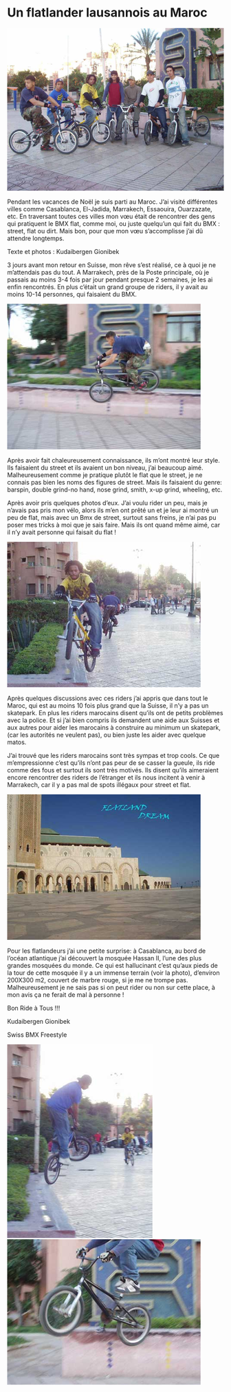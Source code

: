 # Un flatlander lausannois au Maroc

![maroc_01](./media/maroc_01.jpg)

Pendant les vacances de Noël je suis parti au Maroc. J’ai visité différentes villes comme Casablanca, El-Jadida, Marrakech, Essaouira, Ouarzazate, etc. En traversant toutes ces villes mon vœu était de rencontrer des gens qui pratiquent le BMX flat, comme moi, ou juste quelqu’un qui fait du BMX : street, flat ou dirt. Mais bon, pour que mon vœu s’accomplisse j’ai dû attendre longtemps.

Texte et photos : Kudaibergen Gionibek

3 jours avant mon retour en Suisse, mon rêve s’est réalisé, ce à quoi je ne m’attendais pas du tout. A Marrakech, près de la Poste principale, où je passais au moins 3-4 fois par jour pendant presque 2 semaines, je les ai enfin rencontrés. En plus c’était un grand groupe de riders, il y avait au moins 10-14 personnes, qui faisaient du BMX.

![maroc_03](./media/maroc-03.jpg)

Après avoir fait chaleureusement connaissance, ils m’ont montré leur style. Ils faisaient du street et ils avaient un bon niveau, j’ai beaucoup aimé. Malheureusement comme je pratique plutôt le flat que le street, je ne connais pas bien les noms des figures de street. Mais ils faisaient du genre: barspin, double grind-no hand, nose grind, smith, x-up grind, wheeling, etc.

Après avoir pris quelques photos d’eux. J’ai voulu rider un peu, mais je n’avais pas pris mon vélo, alors ils m’en ont prêté un et je leur ai montré un peu de flat, mais avec un Bmx de street, surtout sans freins, je n’ai pas pu poser mes tricks à moi que je sais faire. Mais ils ont quand même aimé, car il n’y avait personne qui faisait du flat !

![maroc_06](./media/maroc-06.jpg)

Après quelques discussions avec ces riders j’ai appris que dans tout le Maroc, qui est au moins 10 fois plus grand que la Suisse, il n’y a pas un skatepark. En plus les riders marocains disent qu’ils ont de petits problèmes avec la police. Et si j’ai bien compris ils demandent une aide aux Suisses et aux autres pour aider les marocains à construire au minimum un skatepark, (car les autorités ne veulent pas), ou bien juste les aider avec quelque matos.

J’ai trouvé que les riders marocains sont très sympas et trop cools. Ce que m’empressionne c’est qu’ils n’ont pas peur de se casser la gueule, ils ride comme des fous et surtout ils sont très motivés. Ils disent qu’ils aimeraient encore rencontrer des riders de l’étranger et ils nous incitent à venir à Marrakech, car il y a pas mal de spots illégaux pour street et flat.

![maroc_02](./media/maroc_02.jpg)

Pour les flatlandeurs j’ai une petite surprise: à Casablanca, au bord de l’océan atlantique j’ai découvert la mosquée Hassan II, l’une des plus grandes mosquées du monde. Ce qui est hallucinant c’est qu’aux pieds de la tour de cette mosquée il y a un immense terrain (voir la photo), d’environ 200X300 m2, couvert de marbre rouge, si je me ne trompe pas. Malheureusement je ne sais pas si on peut rider ou non sur cette place, à mon avis ça ne ferait de mal à personne !

Bon Ride à Tous !!!

Kudaibergen Gionibek

Swiss BMX Freestyle

![maroc_04](./media/maroc-04.jpg)
![maroc_05](./media/maroc_05.jpg)
